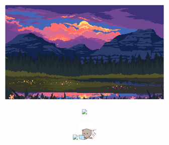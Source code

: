 <div align="center">
   <img height="300" width="650" src="https://github.com/chudik63/chudik63/blob/main/gif.gif">
</div>

##

<div align="center">
   <img src="https://github-readme-stats.vercel.app/api/top-langs/?username=chudik63&layout=compact&theme=tokyonight&langs_count=10">
</div>

###

<p align="center"> 
   <img src="https://skillicons.dev/icons?i=go,c,cpp,py,docker,postgres,ubuntu,bash,postman">
   <img height="55" width="55" src="https://github.com/chudik63/chudik63/blob/main/cats.gif">
</p>


###
